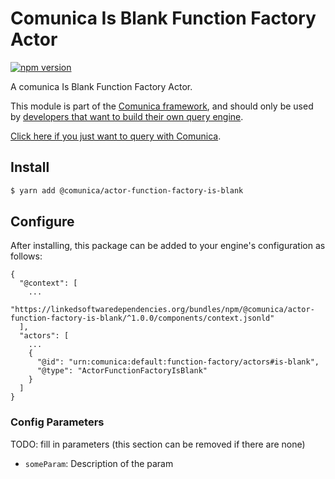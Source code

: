 # Comunica Is Blank Function Factory Actor

[![npm version](https://badge.fury.io/js/%40comunica%2Factor-function-factory-is-blank.svg)](https://www.npmjs.com/package/@comunica/actor-function-factory-is-blank)

A comunica Is Blank Function Factory Actor.

This module is part of the [Comunica framework](https://github.com/comunica/comunica),
and should only be used by [developers that want to build their own query engine](https://comunica.dev/docs/modify/).

[Click here if you just want to query with Comunica](https://comunica.dev/docs/query/).

## Install

```bash
$ yarn add @comunica/actor-function-factory-is-blank
```

## Configure

After installing, this package can be added to your engine's configuration as follows:
```text
{
  "@context": [
    ...
    "https://linkedsoftwaredependencies.org/bundles/npm/@comunica/actor-function-factory-is-blank/^1.0.0/components/context.jsonld"
  ],
  "actors": [
    ...
    {
      "@id": "urn:comunica:default:function-factory/actors#is-blank",
      "@type": "ActorFunctionFactoryIsBlank"
    }
  ]
}
```

### Config Parameters

TODO: fill in parameters (this section can be removed if there are none)

* `someParam`: Description of the param
